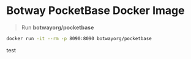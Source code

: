 # Botway PocketBase Docker Image

> Run **botwayorg/pocketbase**

```bash
docker run -it --rm -p 8090:8090 botwayorg/pocketbase
```

test
